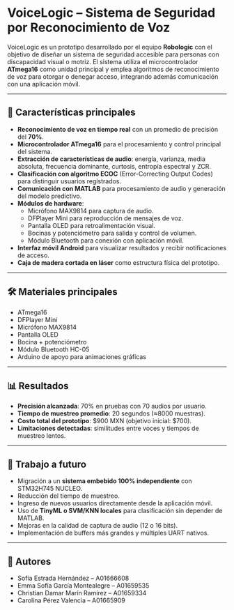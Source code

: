 # VoiceLogic – Sistema de Seguridad por Reconocimiento de Voz

VoiceLogic es un prototipo desarrollado por el equipo **Robologic** con el objetivo de diseñar un sistema de seguridad accesible para personas con discapacidad visual o motriz. El sistema utiliza el microcontrolador **ATmega16** como unidad principal y emplea algoritmos de reconocimiento de voz para otorgar o denegar acceso, integrando además comunicación con una aplicación móvil.

---

## 🚀 Características principales
- **Reconocimiento de voz en tiempo real** con un promedio de precisión del **70%**.  
- **Microcontrolador ATmega16** para el procesamiento y control principal del sistema.  
- **Extracción de características de audio**: energía, varianza, media absoluta, frecuencia dominante, curtosis, entropía espectral y ZCR.  
- **Clasificación con algoritmo ECOC** (Error-Correcting Output Codes) para distinguir usuarios registrados.  
- **Comunicación con MATLAB** para procesamiento de audio y generación del modelo predictivo.  
- **Módulos de hardware**:  
  - Micrófono MAX9814 para captura de audio.  
  - DFPlayer Mini para reproducción de mensajes de voz.  
  - Pantalla OLED para retroalimentación visual.  
  - Bocinas y potenciómetro para salida y control de volumen.  
  - Módulo Bluetooth para conexión con aplicación móvil.  
- **Interfaz móvil Android** para visualizar resultados y recibir notificaciones de acceso.  
- **Caja de madera cortada en láser** como estructura física del prototipo.  

---

## 🛠️ Materiales principales
- ATmega16  
- DFPlayer Mini  
- Micrófono MAX9814  
- Pantalla OLED  
- Bocina + potenciómetro  
- Módulo Bluetooth HC-05  
- Arduino de apoyo para animaciones gráficas  

---

## 📊 Resultados
- **Precisión alcanzada**: 70% en pruebas con 70 audios por usuario.  
- **Tiempo de muestreo promedio**: 20 segundos (≈8000 muestras).  
- **Costo total del prototipo**: $900 MXN (objetivo inicial: $700).  
- **Limitaciones detectadas**: similitudes entre voces y tiempos de muestreo lentos.  

---

## 🔮 Trabajo a futuro
- Migración a un **sistema embebido 100% independiente** con STM32H745 NUCLEO.  
- Reducción del tiempo de muestreo.  
- Ingreso de nuevos usuarios directamente desde la aplicación móvil.  
- Uso de **TinyML o SVM/KNN locales** para clasificación sin depender de MATLAB.  
- Mejoras en la calidad de captura de audio (12 o 16 bits).  
- Implementación de buffers más grandes y múltiples UART nativos.  

---

## 👥 Autores
- Sofía Estrada Hernández – A01666608  
- Emma Sofía García Montealegre – A01659535  
- Christian Damar Marín Ramírez – A01659334  
- Carolina Pérez Valencia – A01665909  
